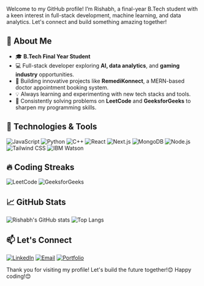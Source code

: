 <!--
**Rishabh7798/Rishabh7798** is a ✨ _special_ ✨ repository because its `README.md` (this file) appears on your GitHub profile.

Here are some ideas to get you started:

- 🔭 I’m currently working on ...
- 🌱 I’m currently learning ...
- 👯 I’m looking to collaborate on ...
- 🤔 I’m looking for help with ...
- 💬 Ask me about ...
- 📫 How to reach me: ...
- 😄 Pronouns: ...
- ⚡ Fun fact: ...
-->
Welcome to my GitHub profile! I’m Rishabh, a final-year B.Tech student with a keen interest in full-stack development, machine learning, and data analytics. Let's connect and build something amazing together! 

## 🌟 About Me
- 🎓 **B.Tech Final Year Student**
- 💻 Full-stack developer exploring **AI, data analytics**, and **gaming industry** opportunities.
- 🚀 Building innovative projects like **RemediKonnect**, a MERN-based doctor appointment booking system.
- 💡 Always learning and experimenting with new tech stacks and tools.
- 🎯 Consistently solving problems on **LeetCode** and **GeeksforGeeks** to sharpen my programming skills.

## 🚀 Technologies & Tools
![JavaScript](https://img.shields.io/badge/-JavaScript-F7DF1E?style=flat-square&logo=javascript&logoColor=black)
![Python](https://img.shields.io/badge/-Python-3776AB?style=flat-square&logo=python&logoColor=white)
![C++](https://img.shields.io/badge/-C++-00599C?style=flat-square&logo=c%2B%2B&logoColor=white)
![React](https://img.shields.io/badge/-React-61DAFB?style=flat-square&logo=react&logoColor=black)
![Next.js](https://img.shields.io/badge/-Next.js-000000?style=flat-square&logo=nextdotjs&logoColor=white)
![MongoDB](https://img.shields.io/badge/-MongoDB-47A248?style=flat-square&logo=mongodb&logoColor=white)
![Node.js](https://img.shields.io/badge/-Node.js-339933?style=flat-square&logo=node.js&logoColor=white)
![Tailwind CSS](https://img.shields.io/badge/-Tailwind%20CSS-38B2AC?style=flat-square&logo=tailwind-css&logoColor=white)
![IBM Watson](https://img.shields.io/badge/-IBM%20Watson-052FAD?style=flat-square&logo=ibm&logoColor=white)

## 🔥 Coding Streaks
![LeetCode](https://img.shields.io/badge/-LeetCode-FFA116?style=flat-square&logo=leetcode&logoColor=white)
![GeeksforGeeks](https://img.shields.io/badge/-GeeksforGeeks-05CC47?style=flat-square&logo=geeksforgeeks&logoColor=white)

## 📈 GitHub Stats
![Rishabh's GitHub stats](https://github-readme-stats.vercel.app/api?username=Rishabh7798&show_icons=true&theme=radical)
![Top Langs](https://github-readme-stats.vercel.app/api/top-langs/?username=Rishabh7798&layout=compact&theme=radical)

## 📫 Let's Connect
[![LinkedIn](https://img.shields.io/badge/-LinkedIn-0077B5?style=flat-square&logo=linkedin&logoColor=white)](https://www.linkedin.com/in/rishabh-giri-7798r/)
[![Email](https://img.shields.io/badge/-Email-D14836?style=flat-square&logo=gmail&logoColor=white)](mailto:giririshabh98@gmail.com)
[![Portfolio](https://img.shields.io/badge/-Portfolio-FF5722?style=flat-square&logo=html5&logoColor=white)](https://rishabh7798.github.io/Portfolio/)

Thank you for visiting my profile! Let's build the future together!😊 Happy coding!😊





